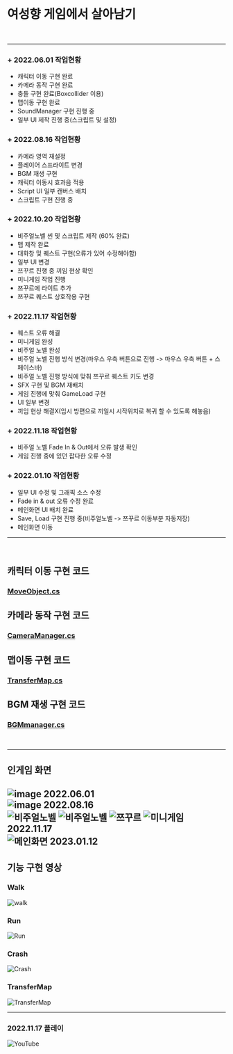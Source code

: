여성향 게임에서 살아남기
==

<br>

- - -
### + 2022.06.01 작업현황
- 캐릭터 이동 구현 완료
- 카메라 동작 구현 완료
- 충돌 구현 완료(Boxcollider 이용)
- 맵이동 구현 완료
- SoundManager 구현 진행 중
- 일부 UI 제작 진행 중(스크립트 및 설정)

### + 2022.08.16 작업현황
- 카메라 영역 재설정
- 플레이어 스프라이트 변경
- BGM 재생 구현
- 캐릭터 이동시 효과음 적용
- Script UI 일부 캔버스 배치
- 스크립트 구현 진행 중

### + 2022.10.20 작업현황
 - 비주얼노벨 씬 및 스크립트 제작 (60% 완료)
 - 맵 제작 완료
 - 대화창 및 퀘스트 구현(오류가 있어 수정해야함)
 - 일부 UI 변경
 - 쯔꾸르 진행 중 끼임 현상 확인
 - 미니게임 작업 진행
 - 쯔꾸르에 라이트 추가
 - 쯔꾸르 퀘스트 상호작용 구현
 
### + 2022.11.17 작업현황
- 퀘스트 오류 해결
- 미니게임 완성
- 비주얼 노벨 완성
- 비주얼 노벨 진행 방식 변경(마우스 우측 버튼으로 진행 -> 마우스 우측 버튼 + 스페이스바)
- 비주얼 노벨 진행 방식에 맞춰 쯔꾸르 퀘스트 키도 변경
- SFX 구현 및 BGM 재배치
- 게임 진행에 맞춰 GameLoad 구현
- UI 일부 변경
- 끼임 현상 해결X(임시 방편으로 끼일시 시작위치로 복귀 할 수 있도록 해놓음)

### + 2022.11.18 작업현황
 - 비주얼 노벨 Fade In & Out에서 오류 발생 확인
 - 게임 진행 중에 있던 잡다한 오류 수정
 
### + 2022.01.10 작업현황
 - 일부 UI 수정 및 그래픽 소스 수정
 - Fade in & out 오류 수정 완료
 - 메인화면 UI 배치 완료
 - Save, Load 구현 진행 중(비주얼노벨 -> 쯔꾸르 이동부분 자동저장)
 - 메인화면 이동 
* * *
<br>


## 캐릭터 이동 구현 코드
### [MoveObject.cs](https://github.com/JeonDayeon/SOOunity/blob/d3e6e1b3c6fcfb5493c52bb2fdde77c8c439d1cf/SurviverOfOtome/Assets/Unan/Scripts/MovingObjects.cs)


## 카메라 동작 구현 코드
### [CameraManager.cs](https://github.com/JeonDayeon/SOOunity/blob/8fe593be4c146a1c26142b23a383ff09a823e354/SurviverOfOtome/Assets/Unan/Scripts/CameraManager.cs)

## 맵이동 구현 코드
### [TransferMap.cs](https://github.com/JeonDayeon/SOOunity/blob/main/SurviverOfOtome/Assets/Unan/Scripts/TransferMap.cs)

## BGM 재생 구현 코드
### [BGMmanager.cs](SurviverOfOtome/Assets/Unan/Scripts/BGMmanager.cs)
<br>

* * *
## 인게임 화면
![image](https://user-images.githubusercontent.com/95409013/173210175-9ef3427c-8837-485e-b663-ee71edced1da.png)
2022.06.01<br/>
![image](https://user-images.githubusercontent.com/95409013/184805476-70ff440b-3376-4be8-917e-14eb26b0e36f.png)
2022.08.16<br/>
![비주얼노벨](https://user-images.githubusercontent.com/95409013/211444132-8cb30a9f-98f1-4b13-b3cc-1914cd336a5b.png)
![비주얼노벨](https://user-images.githubusercontent.com/95409013/211444188-8a3118ef-4fcb-491e-b5d4-84ea693b17ec.png)
![쯔꾸르](https://user-images.githubusercontent.com/95409013/211443725-56b6ed12-c01e-4148-bea7-afc5bc5e68b2.png)
![미니게임](https://user-images.githubusercontent.com/95409013/211443907-8ef38d0f-9da7-43ba-a513-63578b003fd3.png)
2022.11.17<br/>
![메인화면](https://user-images.githubusercontent.com/95409013/212053649-76e1e2ae-0c65-4f74-bb75-300922330ce3.png)
2023.01.12<br/>
---
## 기능 구현 영상
### Walk
![walk](https://user-images.githubusercontent.com/95409013/173212974-449be5bc-cba5-4c35-82d8-7452b0fb435d.gif)

### Run
![Run](https://user-images.githubusercontent.com/95409013/173212990-8992a8c7-15ac-4bbc-83b7-fded8ff4769a.gif)

### Crash
![Crash](https://user-images.githubusercontent.com/95409013/173213007-21e6a00f-d0c5-4dd1-bedc-fe4250fcb42b.gif)

### TransferMap
![TransferMap](https://user-images.githubusercontent.com/95409013/173213131-7a61fe7b-1e87-4695-b422-20968c0adf3d.gif)
* * *

### 2022.11.17 플레이
![YouTube]([https://youtu.be/jFSULj7pQCM](https://youtu.be/jFSULj7pQCM?si=WubqNpioP9gJ3qEe)https://youtu.be/jFSULj7pQCM?si=WubqNpioP9gJ3qEe)
